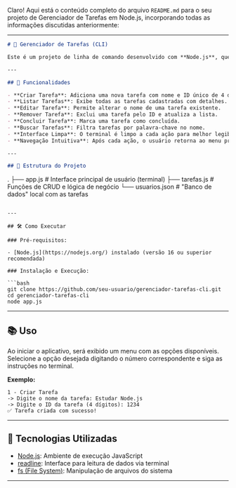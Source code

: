 Claro! Aqui está o conteúdo completo do arquivo `README.md` para o seu projeto de Gerenciador de Tarefas em Node.js, incorporando todas as informações discutidas anteriormente:

---

```markdown
# 📝 Gerenciador de Tarefas (CLI)

Este é um projeto de linha de comando desenvolvido com **Node.js**, que permite aos usuários criar, listar, editar, remover, concluir e buscar tarefas. Os dados são armazenados localmente em um arquivo JSON, proporcionando uma experiência simples e eficiente para gerenciamento de tarefas via terminal.

---

## 🚀 Funcionalidades

- **Criar Tarefa**: Adiciona uma nova tarefa com nome e ID único de 4 dígitos.
- **Listar Tarefas**: Exibe todas as tarefas cadastradas com detalhes.
- **Editar Tarefa**: Permite alterar o nome de uma tarefa existente.
- **Remover Tarefa**: Exclui uma tarefa pelo ID e atualiza a lista.
- **Concluir Tarefa**: Marca uma tarefa como concluída.
- **Buscar Tarefas**: Filtra tarefas por palavra-chave no nome.
- **Interface Limpa**: O terminal é limpo a cada ação para melhor legibilidade.
- **Navegação Intuitiva**: Após cada ação, o usuário retorna ao menu principal.

---

## 📁 Estrutura do Projeto

```

.
├── app.js            # Interface principal de usuário (terminal)
├── tarefas.js        # Funções de CRUD e lógica de negócio
└── usuarios.json     # "Banco de dados" local com as tarefas

````

---

## 🛠️ Como Executar

### Pré-requisitos:

- [Node.js](https://nodejs.org/) instalado (versão 16 ou superior recomendada)

### Instalação e Execução:

```bash
git clone https://github.com/seu-usuario/gerenciador-tarefas-cli.git
cd gerenciador-tarefas-cli
node app.js
````

---

## 📚 Uso

Ao iniciar o aplicativo, será exibido um menu com as opções disponíveis. Selecione a opção desejada digitando o número correspondente e siga as instruções no terminal.

**Exemplo:**

```
1 - Criar Tarefa
-> Digite o nome da tarefa: Estudar Node.js
-> Digite o ID da tarefa (4 dígitos): 1234
✅ Tarefa criada com sucesso!
```

---

## 🧪 Tecnologias Utilizadas

* [Node.js](https://nodejs.org/): Ambiente de execução JavaScript
* [readline](https://nodejs.org/api/readline.html): Interface para leitura de dados via terminal
* [fs (File System)](https://nodejs.org/api/fs.html): Manipulação de arquivos do sistema

---
